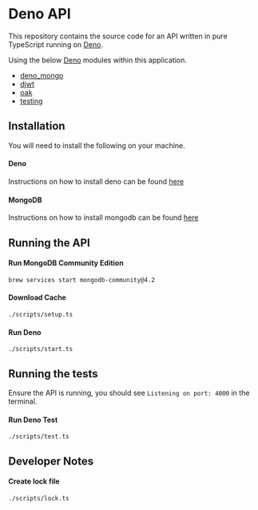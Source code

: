 # Deno API

This repository contains the source code for an API written in pure TypeScript running on [Deno](https://deno.land/).

Using the below [Deno](https://deno.land/) modules within this application.

* [deno_mongo](https://deno.land/x/mongo)
* [djwt](https://deno.land/x/djwt)
* [oak](https://deno.land/x/oak)
* [testing](https://deno.land/std/testing)

## Installation

You will need to install the following on your machine.

#### Deno

Instructions on how to install deno can be found [here](https://deno.land/#installation)

#### MongoDB

Instructions on how to install mongodb can be found [here](https://docs.mongodb.com/manual/tutorial/install-mongodb-on-os-x/)

## Running the API

#### Run MongoDB Community Edition

```
brew services start mongodb-community@4.2
```


#### Download Cache

```
./scripts/setup.ts
```

#### Run Deno

```
./scripts/start.ts
```

## Running the tests

Ensure the API is running, you should see `Listening on port: 4000` in the terminal.

#### Run Deno Test

```
./scripts/test.ts
```

## Developer Notes

#### Create lock file

```
./scripts/lock.ts
```
